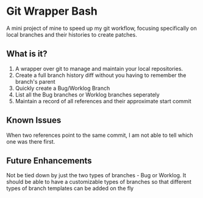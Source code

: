 # Git Wrapper Bash
A mini project of mine to speed up my git workflow, focusing specifically
on local branches and their histories to create patches.

## What is it?
1. A wrapper over git to manage and maintain your local repositories.
2. Create a full branch history diff without you having to remember 
   the branch's parent
3. Quickly create a Bug/Worklog Branch
4. List all the Bug branches or Worklog branches seperately
5. Maintain a record of all references and their approximate start commit

## Known Issues
When two references point to the same commit, I am not able to tell which one
was there first.

## Future Enhancements
Not be tied down by just the two types of branches - Bug or Worklog. It should
be able to have a customizable types of branches so that different types of 
branch templates can be added on the fly